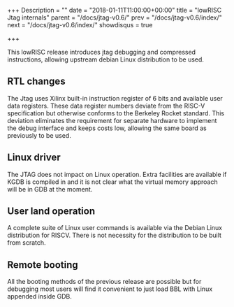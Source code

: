 +++
Description = ""
date = "2018-01-11T11:00:00+00:00"
title = "lowRISC Jtag internals"
parent = "/docs/jtag-v0.6/"
prev = "/docs/jtag-v0.6/index/"
next = "/docs/jtag-v0.6/index/"
showdisqus = true

+++

This lowRISC release introduces jtag debugging and compressed instructions, allowing upstream debian Linux distribution to be used.

## RTL changes

The Jtag uses Xilinx built-in instruction register of 6 bits and available user data registers. These data register numbers deviate from the RISC-V specification but otherwise conforms to the Berkeley Rocket standard. This deviation eliminates the requirement for separate hardware to implement the debug interface and keeps costs low, allowing the same board as previously to be used.

## Linux driver

The JTAG does not impact on Linux operation. Extra facilities are available if KGDB is compiled in and it is not clear what the virtual memory approach will be in GDB at the moment.

## User land operation

A complete suite of Linux user commands is available via the Debian Linux distribution for RISCV. There is not necessity for the distribution to be built from scratch.

## Remote booting

All the booting methods of the previous release are possible but for debugging most users will find it convenient to just load BBL with Linux appended inside GDB.
